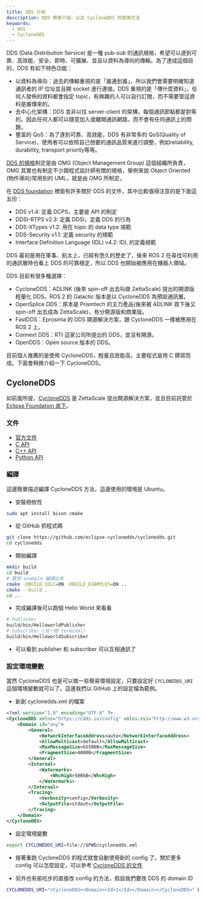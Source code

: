 ```yaml
---
title: DDS 介紹
description: DDS 簡單介紹，以及 CycloneDDS 的使用方法
keywords:
  - DDS
  - CycloneDDS
---
```


DDS (Data Distribution Service) 是一種 pub-sub 的通訊規格，希望可以達到可靠、高效能、安全、即時、可擴展、並且以資料為導向的傳輸。為了達成這個目的，DDS 有如下特色功能：

* 以資料為導向：過去的傳輸重視的是「誰連到誰」，所以我們會需要明確知道通訊者的 IP 位址並且開 socket 進行連接。DDS 重視的是「傳什麼資料」，任何人發佈的資料都會指定 topic，有興趣的人可以自行訂閱，而不需要管這資料是誰傳來的。
* 去中心化架構：DDS 並非以往 server-client 的架構，每個通訊節點都是對等的。因此任何人都可以隨意加入或離開通訊網路，而不會有任何通訊上的問題。
* 豐富的 QoS：為了達到可靠、高效能，DDS 有非常多的 QoS(Quality of Service)，使用者可以依照自己想要的通訊品質來進行調整，例如reliability, durability, transport priority等等。

[DDS 的規格](https://www.omg.org/omg-dds-portal/)制定是由 OMG (Object Management Group) 這個組織所負責，OMG 其實也有制定不少跟程式設計師有關的規格，舉例來說 Object Oriented (物件導向)常用到的 UML，就是由 OMG 所制定。

在 [DDS foundation](https://www.dds-foundation.org/omg-dds-standard/) 裡面有許多關於 DDS 的文件，其中比較值得注意的是下面這五份：

* DDS v1.4: 定義 DCPS，主要是 API 的制定
* DDSI-RTPS v2.3: 定義 DDSI，定義 DDS 的行為
* DDS-XTypes v1.2: 用在 topic 的 data type 規範
* DDS-Security v1.1: 定義 security 的規範
* Interface Definition Language (IDL) v4.2: IDL 的定義規範

DDS 最初是用在軍事、航太上，已經有悠久的歷史了，後來 ROS 2 在尋找可利用的通訊層時也看上 DDS 的可靠穩定，所以 DDS 也開始被應用在機器人領域。

DDS 目前有很多種選擇：

* CycloneDDS：ADLINK (後來 spin-off 出去叫做 ZettaScale) 提出的開源版輕量化 DDS。ROS 2 的 Galactic 版本是以 CycloneDDS 為預設通訊層。
* OpenSplice DDS：原本是 Prismtech 的主力產品(後來被 ADLINK 買下後又 spin-off 出去成為 ZettaScale)，有分開源版和商業版。
* FastDDS：Eprosima 的 DDS 開源解決方案，跟 CycloneDDS 一樣被應用在 ROS 2 上。
* Connext DDS：RTI 這家公司所提出的 DDS，並沒有開源。
* OpenDDS：Open source 版本的 DDS。

目前個人推薦的是使用 CycloneDDS，輕量且效能高，主要程式是用 C 撰寫而成。下面會稍微介紹一下 CycloneDDS。

## CycloneDDS

如前面所提，[CycloneDDS](https://github.com/eclipse-cyclonedds/cyclonedds) 是 ZettaScale 提出開源解決方案，並且目前託管於 [Eclipse Foundation 底下](https://projects.eclipse.org/projects/iot.cyclonedds)。

### 文件

* [官方文件](https://cyclonedds.io/docs/cyclonedds/latest/)
* [C API](https://cyclonedds.io/docs/cyclonedds/latest/ddsc.html)
* [C++ API](https://cyclonedds.io/docs/cyclonedds-cxx/latest/)
* [Python API](https://cyclonedds.io/docs/cyclonedds-python/latest/)

### 編譯

這邊簡單描述編譯 CycloneDDS 方法，這邊使用的環境是 Ubuntu。

* 安裝相依性

```bash
sudo apt install bison cmake
```

* 從 GitHub 抓程式碼

```bash
git clone https://github.com/eclipse-cyclonedds/cyclonedds.git
cd cyclonedds
```

* 開始編譯

```bash
mkdir build
cd build
# 要把 example 編譯出來
cmake -DBUILD_IDLC=ON -DBUILD_EXAMPLES=ON ..
cmake --build .
cd ..
```

* 完成編譯後可以跑個 Hello World 來看看

```bash
# Publisher
build/bin/HelloworldPublisher
# Subscriber (另一個 terminal)
build/bin/HelloworldSubscriber
```

* 可以看到 publisher 和 subscriber 可以互相通訊了

### 設定環境變數

當然 CycloneDDS 也是可以做一些簡易環境設定，只要設定好 `CYCLONEDDS_URI` 這個環境變數就可以了。這邊我們以 GitHub 上的設定檔為範例。

* 新創 cyclonedds.xml 的檔案

```xml
<?xml version="1.0" encoding="UTF-8" ?>
<CycloneDDS xmlns="https://cdds.io/config" xmlns:xsi="http://www.w3.org/2001/XMLSchema-instance" xsi:schemaLocation="https://cdds.io/config https://raw.githubusercontent.com/eclipse-cyclonedds/cyclonedds/master/etc/cyclonedds.xsd">
    <Domain id="any">
        <General>
            <NetworkInterfaceAddress>auto</NetworkInterfaceAddress>
            <AllowMulticast>default</AllowMulticast>
            <MaxMessageSize>65500B</MaxMessageSize>
            <FragmentSize>4000B</FragmentSize>
        </General>
        <Internal>
            <Watermarks>
                <WhcHigh>500kB</WhcHigh>
            </Watermarks>
        </Internal>
        <Tracing>
            <Verbosity>config</Verbosity>
            <OutputFile>stdout</OutputFile>
        </Tracing>
    </Domain>
</CycloneDDS>
```

* 設定環境變數

```bash
export CYCLONEDDS_URI=file://$PWD/cyclonedds.xml
```

* 接著重跑 CycloneDDS 的程式就會自動使用新的 config 了。關於更多 config 可以怎麼設定，可以參考 [CycloneDDS 的文件](https://cyclonedds.io/docs/cyclonedds/latest/config/config_file_reference.html)

* 另外也有偷吃步的直接改 config 的方法，假設我們要改 DDS 的 domain ID

```bash
CYCLONEDDS_URI="<CycloneDDS><Domain><Id>1</Id></Domain></CycloneDDS>" build/bin/HelloworldPublisher
```
